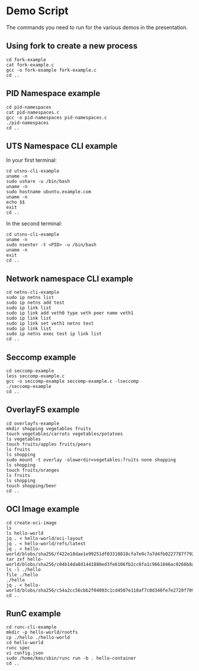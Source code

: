 # Demo Script
The commands you need to run for the various demos in the presentation.

## Using fork to create a new process
```
cd fork-example
cat fork-example.c
gcc -o fork-example fork-example.c
cd ..
```

## PID Namespace example
```
cd pid-namespaces
cat pid-namespaces.c
gcc -o pid-namespaces pid-namespaces.c
./pid-namespaces
cd ..
```

## UTS Namespace CLI example
In your first terminal:
```
cd utsns-cli-example
uname -n
sudo ushare -u /bin/bash
uname -n
sudo hostname ubuntu.example.com
uname -n
echo $$
exit
cd ..
```
In the second terminal:
```
cd utsns-cli-example
uname -n
sudo nsenter -t <PID> -u /bin/bash
uname -n
exit
cd ..
```

## Network namespace CLI example
```
cd netns-cli-example
sudo ip netns list
sudo ip netns add test
sudo ip link list
sudo ip link add veth0 type veth peer name veth1
sudo ip link list
sudo ip link set veth1 netns test
sudo ip link list
sudo ip netns exec test ip link list
cd ..
```

## Seccomp example
```
cd seccomp-example
less seccomp-example.c
gcc -o seccomp-example seccomp-example.c -lseccomp
./seccomp-example
cd ..
```

## OverlayFS example
```
cd overlayfs-example
mkdir shopping vegetables fruits
touch vegetables/carrots vegetables/potatoes
ls vegetables
touch fruits/apples fruits/pears
ls fruits
ls shopping
sudo mount -t overlay -olowerdir=vegetables:fruits none shopping
ls shopping
touch fruits/oranges
ls fruits
ls shopping
touch shopping/beer
cd ..
```

## OCI Image example
```
cd create-oci-image
ls
ls hello-world
jq . < hello-world/oci-layout
jq . < hello-world/refs/latest
jq . < hello-world/blobs/sha256/f422e18dae1e99251df03310818cfa7e9c7a7d4fb0227787f7924c9bc8146b4a
tar zxf hello-world/blobs/sha256/c04b14da8d1441880ed3fe6106fb2cc6fa1c9661846ac0266b8a5ec8edf37b7c
ls -l ./hello
file ./hello
./hello
jq . < hello-world/blobs/sha256/c54a2cc56cbb2f04003c1cd4507e118af7c0d340fe7e2720f70976c4b75237dc
cd ..
```

## RunC example
```
cd runc-cli-example
mkdir -p hello-world/rootfs
cp ./hello ./hello-world
cd hello-world
runc spec
vi config.json
sudo /home/kms/sbin/runc run -b . hello-container
cd ..
```
